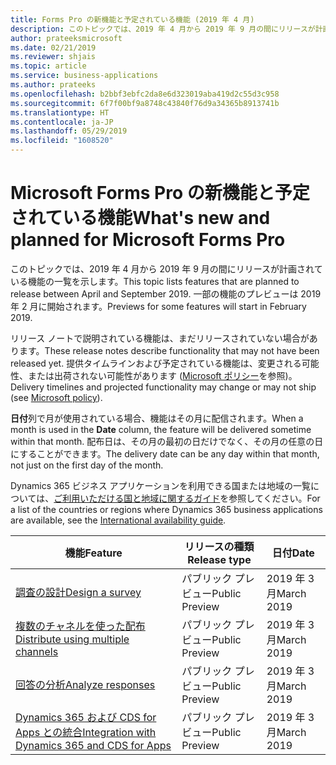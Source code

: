 ```yaml
---
title: Forms Pro の新機能と予定されている機能 (2019 年 4 月)
description: このトピックでは、2019 年 4 月から 2019 年 9 月の間にリリースが計画されている機能の一覧を示します。
author: prateeksmicrosoft
ms.date: 02/21/2019
ms.reviewer: shjais
ms.topic: article
ms.service: business-applications
ms.author: prateeks
ms.openlocfilehash: b2bbf3ebfc2da8e6d323019aba419d2c55d3c958
ms.sourcegitcommit: 6f7f00bf9a8748c43840f76d9a34365b8913741b
ms.translationtype: HT
ms.contentlocale: ja-JP
ms.lasthandoff: 05/29/2019
ms.locfileid: "1608520"
---
```

#  <a name="whats-new-and-planned-for-microsoft-forms-pro"></a><span data-ttu-id="da94d-103">Microsoft Forms Pro の新機能と予定されている機能</span><span class="sxs-lookup"><span data-stu-id="da94d-103">What's new and planned for Microsoft Forms Pro</span></span> 



<span data-ttu-id="da94d-104">このトピックでは、2019 年 4 月から 2019 年 9 月の間にリリースが計画されている機能の一覧を示します。</span><span class="sxs-lookup"><span data-stu-id="da94d-104">This topic lists features that are planned to release between April and September 2019.</span></span> <span data-ttu-id="da94d-105">一部の機能のプレビューは 2019 年 2 月に開始されます。</span><span class="sxs-lookup"><span data-stu-id="da94d-105">Previews for some features will start in February 2019.</span></span>

<span data-ttu-id="da94d-106">リリース ノートで説明されている機能は、まだリリースされていない場合があります。</span><span class="sxs-lookup"><span data-stu-id="da94d-106">These release notes describe functionality that may not have been released yet.</span></span> <span data-ttu-id="da94d-107">提供タイムラインおよび予定されている機能は、変更される可能性、または出荷されない可能性があります ([Microsoft ポリシー](https://go.microsoft.com/fwlink/p/?linkid=2007332)を参照)。</span><span class="sxs-lookup"><span data-stu-id="da94d-107">Delivery timelines and projected functionality may change or may not ship (see [Microsoft policy](https://go.microsoft.com/fwlink/p/?linkid=2007332)).</span></span>

<span data-ttu-id="da94d-108">**日付**列で月が使用されている場合、機能はその月に配信されます。</span><span class="sxs-lookup"><span data-stu-id="da94d-108">When a month is used in the **Date** column, the feature will be delivered sometime within that month.</span></span> <span data-ttu-id="da94d-109">配布日は、その月の最初の日だけでなく、その月の任意の日にすることができます。</span><span class="sxs-lookup"><span data-stu-id="da94d-109">The delivery date can be any day within that month, not just on the first day of the month.</span></span>

<span data-ttu-id="da94d-110">Dynamics 365 ビジネス アプリケーションを利用できる国または地域の一覧については、[ご利用いただける国と地域に関するガイド](https://aka.ms/dynamics_365_international_availability_deck)を参照してください。</span><span class="sxs-lookup"><span data-stu-id="da94d-110">For a list of the countries or regions where Dynamics 365 business applications are available, see the [International availability guide](https://aka.ms/dynamics_365_international_availability_deck).</span></span>



| <span data-ttu-id="da94d-111">機能</span><span class="sxs-lookup"><span data-stu-id="da94d-111">Feature</span></span>                      | <span data-ttu-id="da94d-112">リリースの種類</span><span class="sxs-lookup"><span data-stu-id="da94d-112">Release type</span></span>         | <span data-ttu-id="da94d-113">日付</span><span class="sxs-lookup"><span data-stu-id="da94d-113">Date</span></span> |
|------------------------------|----------------------|----------------------|
| [<span data-ttu-id="da94d-114">調査の設計</span><span class="sxs-lookup"><span data-stu-id="da94d-114">Design a survey</span></span>](intelligent-designer.md)| <span data-ttu-id="da94d-115">パブリック プレビュー</span><span class="sxs-lookup"><span data-stu-id="da94d-115">Public Preview</span></span> | <span data-ttu-id="da94d-116">2019 年 3 月</span><span class="sxs-lookup"><span data-stu-id="da94d-116">March 2019</span></span>|
| [<span data-ttu-id="da94d-117">複数のチャネルを使った配布</span><span class="sxs-lookup"><span data-stu-id="da94d-117">Distribute using multiple channels</span></span>](distribute-using-multiple-channels.md)| <span data-ttu-id="da94d-118">パブリック プレビュー</span><span class="sxs-lookup"><span data-stu-id="da94d-118">Public Preview</span></span> | <span data-ttu-id="da94d-119">2019 年 3 月</span><span class="sxs-lookup"><span data-stu-id="da94d-119">March 2019</span></span>|
| [<span data-ttu-id="da94d-120">回答の分析</span><span class="sxs-lookup"><span data-stu-id="da94d-120">Analyze responses</span></span>](intelligent-survey-response-analysis.md)|<span data-ttu-id="da94d-121">パブリック プレビュー</span><span class="sxs-lookup"><span data-stu-id="da94d-121">Public Preview</span></span>| <span data-ttu-id="da94d-122">2019 年 3 月</span><span class="sxs-lookup"><span data-stu-id="da94d-122">March 2019</span></span>|
| [<span data-ttu-id="da94d-123">Dynamics 365 および CDS for Apps との統合</span><span class="sxs-lookup"><span data-stu-id="da94d-123">Integration with Dynamics 365 and CDS for Apps</span></span>](deep-integration-dynamics-platform.md)|<span data-ttu-id="da94d-124">パブリック プレビュー</span><span class="sxs-lookup"><span data-stu-id="da94d-124">Public Preview</span></span> | <span data-ttu-id="da94d-125">2019 年 3 月</span><span class="sxs-lookup"><span data-stu-id="da94d-125">March 2019</span></span>|
